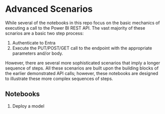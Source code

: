 # Advanced Scenarios
While several of the notebooks in this repo focus on the basic mechanics of executing a call to the Power BI REST API.  The vast majority of these scnarios are a basic two step process:
1. Authenticate to Entra
1. Execute the PUT/POST/GET call to the endpoint with the appropriate parameters and/or body.

However, there are several more sophisticated scenarios that imply a longer sequence of steps.  All these scenarios are built upon the building blocks of the earlier demonstrated API calls; however, these notebooks are designed to illustrate these more complex sequences of steps.

## Notebooks

1. Deploy a model